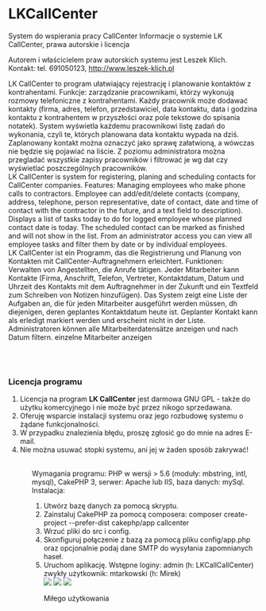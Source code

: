# LKCallCenter
System do wspierania pracy CallCenter
Informacje o systemie LK CallCenter, prawa autorskie i licencja</h2>

Autorem i właścicielem praw autorskich systemu jest Leszek Klich.<br/>
Kontakt: tel. 691050123, <a href="http://leszek-klich.pl">http://www.leszek-klich.pl</a><br/>

LK CallCenter to program ułatwiający rejestrację i planowanie kontaktów z kontrahentami.
Funkcje: zarządzanie pracownikami, którzy wykonują rozmowy telefoniczne z kontrahentami.
Każdy pracownik może dodawać kontakty (firma, adres, telefon, przedstawiciel, data kontaktu, data i godzina kontaktu z kontrahentem w przyszłości oraz pole tekstowe do spisania notatek).
System wyświetla każdemu pracownikowi listę zadań do wykonania, czyli te, których planowana data kontaktu wypada na dziś.
Zaplanowany kontakt można oznaczyć jako sprawę załatwioną, a wówczas nie będzie się pojawiać na liście. Z poziomu administratora można przegladać wszystkie zapisy pracowników i filtrować je wg dat czy
wyświetlać poszczególnych pracowników.
<br/>
LK CallCenter is system for registering, planing and scheduling contacts for CallCenter companies. Features: Managing employees who make phone calls to contractors. Employee can add/edit/delete contacts (company, address, telephone, person representative, date of contact, date and time of contact with the contractor in the future, and a text field to description). Displays a list of tasks today to do for logged employee whose planned contact date is today. The scheduled contact can be marked as finished and will not show in the list. From an administrator access you can view all employee tasks and filter them by date or by individual employees. 
<br>
LK CallCenter ist ein Programm, das die Registrierung und Planung von Kontakten mit CallCenter-Auftragnehmern erleichtert. Funktionen: Verwalten von Angestellten, die Anrufe tätigen. Jeder Mitarbeiter kann Kontakte (Firma, Anschrift, Telefon, Vertreter, Kontaktdatum, Datum und Uhrzeit des Kontakts mit dem Auftragnehmer in der Zukunft und ein Textfeld zum Schreiben von Notizen hinzufügen). Das System zeigt eine Liste der Aufgaben an, die für jeden Mitarbeiter ausgeführt werden müssen, dh diejenigen, deren geplantes Kontaktdatum heute ist. Geplanter Kontakt kann als erledigt markiert werden und erscheint nicht in der Liste. Administratoren können alle Mitarbeiterdatensätze anzeigen und nach Datum filtern. einzelne Mitarbeiter anzeigen 

<br>
<br/><h3>Licencja programu</h3>
<ol>
 <li>Licencja na program <b>LK CallCenter</b> jest darmowa GNU GPL - także do użytku komercyjnego i nie może być przez nikogo sprzedawana.</li>
 <li>Oferuję wsparcie instalacji systemu oraz jego rozbudowę systemu o żądane funkcjonalności. </li>
 <li>W przypadku znalezienia błędu, proszę zgłosić go do mnie na adres E-mail.</li>
 <li>Nie można usuwać stopki systemu, ani jej w żaden sposób zakrywać!</li>
<ol>
</br>
Wymagania programu: PHP w wersji > 5.6 (moduły: mbstring, intl, mysql), CakePHP 3, serwer: Apache lub IIS, baza danych: mySql.
</br>
Instalacja:
<ol>
<li>Utwórz bazę danych za pomocą skryptu.</li>
<li>Zainstaluj CakePHP za pomocą composera: composer create-project --prefer-dist cakephp/app callcenter</li>
<li>Wrzuć pliki do src i config.</li>
<li>Skonfiguruj połączenie z bazą za pomocą pliku config/app.php oraz opcjonalnie podaj dane SMTP do wysyłania zapomnianych haseł.</li>
<li>Uruchom aplikację. Wstępne loginy: admin (h: LKCallCallCenter) zwykły użytkownik: mtarkowski (h: Mirek)</li>

<img src="http://leszek-klich.pl/callcenter/doc/1.png">
<img src="http://leszek-klich.pl/callcenter/doc/2.png">
<img src="http://leszek-klich.pl/callcenter/doc/3.png">

Miłego użytkowania
